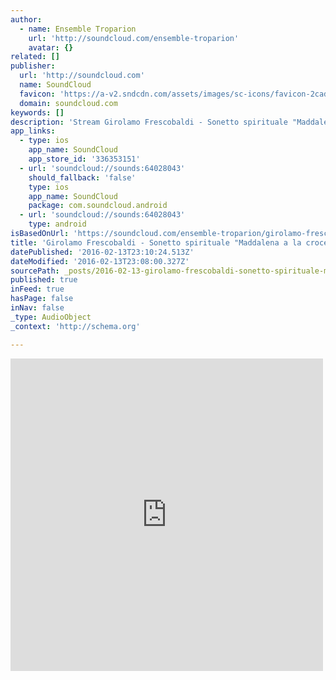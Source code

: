 ```yaml
---
author:
  - name: Ensemble Troparion
    url: 'http://soundcloud.com/ensemble-troparion'
    avatar: {}
related: []
publisher:
  url: 'http://soundcloud.com'
  name: SoundCloud
  favicon: 'https://a-v2.sndcdn.com/assets/images/sc-icons/favicon-2cadd14b.ico'
  domain: soundcloud.com
keywords: []
description: 'Stream Girolamo Frescobaldi - Sonetto spirituale "Maddalena a la croce" by Ensemble Troparion from desktop or your mobile device'
app_links:
  - type: ios
    app_name: SoundCloud
    app_store_id: '336353151'
  - url: 'soundcloud://sounds:64028043'
    should_fallback: 'false'
    type: ios
    app_name: SoundCloud
    package: com.soundcloud.android
  - url: 'soundcloud://sounds:64028043'
    type: android
isBasedOnUrl: 'https://soundcloud.com/ensemble-troparion/girolamo-frescobaldi-sonetto'
title: 'Girolamo Frescobaldi - Sonetto spirituale "Maddalena a la croce" by Ensemble Troparion'
datePublished: '2016-02-13T23:10:24.513Z'
dateModified: '2016-02-13T23:08:00.327Z'
sourcePath: _posts/2016-02-13-girolamo-frescobaldi-sonetto-spirituale-maddalena-a-la-cr.md
published: true
inFeed: true
hasPage: false
inNav: false
_type: AudioObject
_context: 'http://schema.org'

---
```

<iframe src="https://cdn.embedly.com/widgets/media.html?src=https%3A%2F%2Fw.soundcloud.com%2Fplayer%2F%3Fvisual%3Dtrue%26url%3Dhttp%253A%252F%252Fapi.soundcloud.com%252Ftracks%252F64028043%26show_artwork%3Dtrue&amp;url=https%3A%2F%2Fsoundcloud.com%2Fensemble-troparion%2Fgirolamo-frescobaldi-sonetto&amp;image=http%3A%2F%2Fa1.sndcdn.com%2Fimages%2Ffb_placeholder.png%3F1455274310&amp;key=b7d04c9b404c499eba89ee7072e1c4f7&amp;type=text%2Fhtml&amp;schema=soundcloud" width="500" height="500" scrolling="no" frameborder="0" allowfullscreen="allowfullscreen" style=""></iframe>